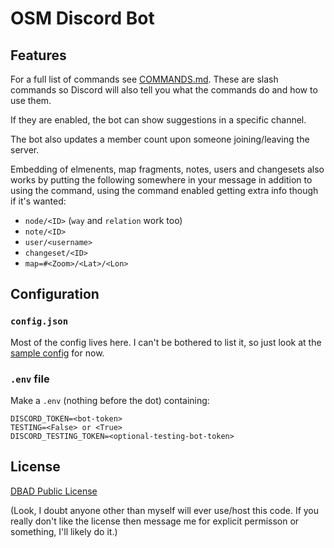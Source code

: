 # OSM Discord Bot

## Features

For a full list of commands see [COMMANDS.md](COMMANDS.md).
These are slash commands so Discord will also tell you what the commands do and how to use them.

If they are enabled, the bot can show suggestions in a specific channel.

The bot also updates a member count upon someone joining/leaving the server.

Embedding of elmenents, map fragments, notes, users and changesets also works by putting the following somewhere in your message in addition to using the command, using the command enabled getting extra info though if it's wanted:

- `node/<ID>` (`way` and `relation` work too)
- `note/<ID>`
- `user/<username>`
- `changeset/<ID>`
- `map=#<Zoom>/<Lat>/<Lon>`


## Configuration

### `config.json`

Most of the config lives here.
I can't be bothered to list it, so just look at the [sample config](sample_config.json) for now.

### `.env` file

Make a `.env` (nothing before the dot) containing:

```env
DISCORD_TOKEN=<bot-token>
TESTING=<False> or <True>
DISCORD_TESTING_TOKEN=<optional-testing-bot-token>
```

## License

[DBAD Public License](https://github.com/philsturgeon/dbad/blob/master/LICENSE.md)

(Look, I doubt anyone other than myself will ever use/host this code.
If you really don't like the license then message me for explicit permisson or something, I'll likely do it.)
